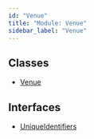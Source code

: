 ```yaml
---
id: "Venue"
title: "Module: Venue"
sidebar_label: "Venue"
---
```


## Classes

- [Venue](../../../../classes/API/Entities/Venue/Venue.md)

## Interfaces

- [UniqueIdentifiers](../../../../interfaces/API/Entities/Venue/UniqueIdentifiers/UniqueIdentifiers.md)
